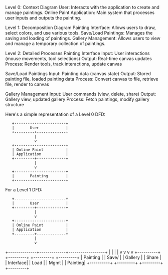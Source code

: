 Level 0: Context Diagram
User: Interacts with the application to create and manage paintings.
Online Paint Application: Main system that processes user inputs and outputs the painting.

Level 1: Decomposition Diagram
Painting Interface: Allows users to draw, select colors, and use various tools.
Save/Load Paintings: Manages the saving and loading of paintings.
Gallery Management: Allows users to view and manage a temporary collection of paintings.

Level 2: Detailed Processes
Painting Interface
   Input: User interactions (mouse movements, tool selections)
   Output: Real-time canvas updates
   Process: Render tools, track interactions, update canvas
   
Save/Load Paintings
   Input: Painting data (canvas state)
   Output: Stored painting file, loaded painting data
   Process: Convert canvas to file, retrieve file, render to canvas
   
Gallery Management
   Input: User commands (view, delete, share)
   Output: Gallery view, updated gallery
   Process: Fetch paintings, modify gallery structure

Here's a simple representation of a Level 0 DFD:

       +-----------------------+
       |       User            |
       +---------+-------------+
                 |
                 v
       +-----------------------+
       | Online Paint          |
       | Application           |
       +---------+-------------+
                 |
                 v
       +-----------------------+
       |       Painting        |
       +-----------------------+


For a Level 1 DFD:


       +-----------------------+
       |       User            |
       +---------+-------------+
                 |
                 v
       +-----------------------+
       | Online Paint          |
       | Application           |
       +---------+-------------+
                 |
                 v
  +--------------+-------------+------------------+
  |              |             |                  |
  v              v             v                  v
+----------+  +---------+  +---------+        +---------+
| Painting |  | Save/   |  | Gallery |        | Share   |
| Interface|  | Load    |  | Mgmt    |        | Painting|
+----------+  +---------+  +---------+        +---------+